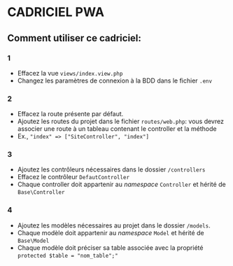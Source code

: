 # CADRICIEL PWA
## Comment utiliser ce cadriciel:
### 1
- Effacez la vue `views/index.view.php`
- Changez les paramètres de connexion à la BDD dans le fichier `.env`
### 2
- Effacez la route présente par défaut.
- Ajoutez les routes du projet dans le fichier `routes/web.php`: vous devrez associer une route à un tableau contenant le controller et la méthode
- Ex., `"index" => ["SiteController", "index"]`
### 3
- Ajoutez les contrôleurs nécessaires dans le dossier `/controllers`
- Effacez le contrôleur `DefautController`
- Chaque controller doit appartenir au *namespace* `Controller` et hérité de `Base\Controller`
### 4
- Ajoutez les modèles nécessaires au projet dans le dossier `/models`.
- Chaque modèle doit appartenir au *namespace* `Model` et hérité de `Base\Model`
- Chaque modèle doit préciser sa table associée avec la propriété `protected $table = "nom_table";"`
